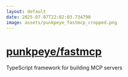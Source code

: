 ```yaml
---
layout: default
date: 2025-07-07T22:02:03.734798
image: assets/punkpeye_fastmcp_cropped.png
---
```


# [punkpeye/fastmcp](https://github.com/punkpeye/fastmcp)

TypeScript framework for building MCP servers
